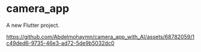 # camera_app

A new Flutter project.



https://github.com/Abdelmohaymn/camera_app_with_AI/assets/68782059/1c49ded6-9735-46e3-ad72-5de9b5032dc0



